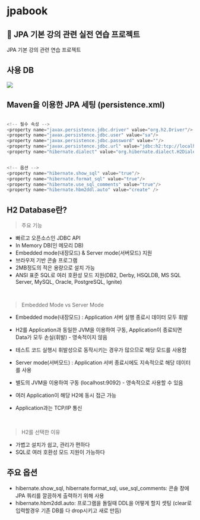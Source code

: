 # jpabook
## 👋 JPA 기본 강의 관련 실전 연습 프로젝트
JPA 기본 강의 관련 연습 프로젝트
<br/>

## 사용 DB
<img src="https://img.shields.io/badge/H2-FFCA28?style=flat-squar"/>

## Maven을 이용한 JPA 세팅 (persistence.xml)


```java

<!-- 필수 속성 -->
<property name="javax.persistence.jdbc.driver" value="org.h2.Driver"/>
<property name="javax.persistence.jdbc.user" value="sa"/>
<property name="javax.persistence.jdbc.password" value=""/>
<property name="javax.persistence.jdbc.url" value="jdbc:h2:tcp://localhost/~/test"/>
<property name="hibernate.dialect" value="org.hibernate.dialect.H2Dialect"/>


<!-- 옵션 -->
<property name="hibernate.show_sql" value="true"/>
<property name="hibernate.format_sql" value="true"/>
<property name="hibernate.use_sql_comments" value="true"/>
<property name="hibernate.hbm2ddl.auto" value="create" />

```
## H2 Database란?
>주요 기능
* 빠르고 오픈소스인 JDBC API
* In Memory DB(인 메모리 DB)
* Embedded mode(내장모드) & Server mode(서버모드) 지원
* 브라우저 기반 콘솔 프로그램
* 2MB정도의 적은 용량으로 설치 가능
* ANSI 표준 SQL로 여러 호환성 모드 지원(DB2, Derby, HSQLDB, MS SQL Server, MySQL, Oracle, PostgreSQL, Ignite)
<br/>

> Embedded Mode vs Server Mode
* Embedded mode(내장모드) : Application 서버 실행 종료시 데이터 모두 휘발
* H2를 Application과 동일한 JVM을 이용하여 구동, Application이 종료되면 Data가 모두 손실(휘발) - 영속적이지 않음
* 테스트 코드 실행시 휘발성으로 동작시키는 경우가 많으므로 해당 모드를 사용함

* Server mode(서버모드) : Application 서버 종료시에도 지속적으로 해당 데이터를 사용
* 별도의 JVM을 이용하여 구동 (localhost:9092) - 영속적으로 사용할 수 있음
* 여러 Application이 해당 H2에 동시 접근 가능
* Application과는 TCP/IP 통신
<br/>

> H2를 선택한 이유
* 가볍고 설치가 쉽고, 관리가 편하다
* SQL로 여러 호환성 모드 지원이 가능하다

## 주요 옵션
* hibernate.show_sql, hibernate.format_sql, use_sql_comments: 콘솔 창에 JPA 쿼리를 깔끔하게 출력하기 위해 사용
* hibernate.hbm2ddl.auto: 프로그램을 돌릴때 DDL을 어떻게 할지 셋팅 (clear로 입력할경우 기존 DB를 다 drop시키고 새로 만듬)

